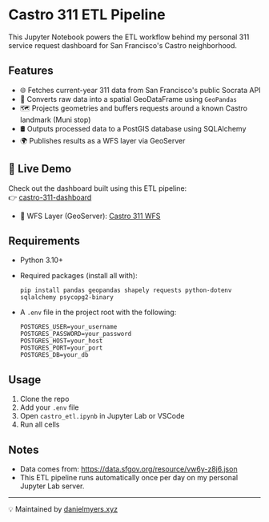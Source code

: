 

# Castro 311 ETL Pipeline

This Jupyter Notebook powers the ETL workflow behind my personal 311 service request dashboard for San Francisco's Castro neighborhood.

## Features

- 🌐 Fetches current-year 311 data from San Francisco's public Socrata API
- 📍 Converts raw data into a spatial GeoDataFrame using `GeoPandas`
- 🗺️ Projects geometries and buffers requests around a known Castro landmark (Muni stop)
- 🛢️ Outputs processed data to a PostGIS database using SQLAlchemy
- 🌍 Publishes results as a WFS layer via GeoServer

## 🚀 Live Demo

Check out the dashboard built using this ETL pipeline:  
👉 [castro-311-dashboard](https://github.com/danielmyers-xyz/castro-311-dashboard)
- 🔗 WFS Layer (GeoServer): [Castro 311 WFS](https://geoserver.danielmyers.xyz/geoserver/census/castro_311/ows?service=WFS&acceptversions=2.0.0&request=GetCapabilities)

## Requirements

- Python 3.10+
- Required packages (install all with):
  ```
  pip install pandas geopandas shapely requests python-dotenv sqlalchemy psycopg2-binary
  ```

- A `.env` file in the project root with the following:
  ```
  POSTGRES_USER=your_username
  POSTGRES_PASSWORD=your_password
  POSTGRES_HOST=your_host
  POSTGRES_PORT=your_port
  POSTGRES_DB=your_db
  ```

## Usage

1. Clone the repo
2. Add your `.env` file
3. Open `castro_etl.ipynb` in Jupyter Lab or VSCode
4. Run all cells

## Notes

- Data comes from: https://data.sfgov.org/resource/vw6y-z8j6.json
- This ETL pipeline runs automatically once per day on my personal Jupyter Lab server.

---

💡 Maintained by [danielmyers.xyz](https://danielmyers.xyz)
